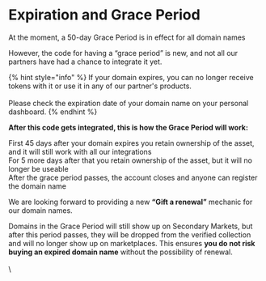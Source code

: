 # Expiration and Grace Period

At the moment, a 50-day Grace Period is in effect for all domain names

However, the code for having a “grace period” is new, and not all our partners have had a chance to integrate it yet.

{% hint style="info" %}
If your domain expires, you can no longer receive tokens with it or use it in any of our partner's products.\
\
Please check the expiration date of your domain name on your personal dashboard.
{% endhint %}

**After this code gets integrated, this is how the Grace Period will work:**

First 45 days after your domain expires you retain ownership of the asset, and it will still work with all our integrations\
For 5 more days after that you retain ownership of the asset, but it will no longer be useable\
After the grace period passes, the account closes and anyone can register the domain name

We are looking forward to providing a new **“Gift a renewal”** mechanic for our domain names.

Domains in the Grace Period will still show up on Secondary Markets, but after this period passes, they will be dropped from the verified collection and will no longer show up on marketplaces. This ensures **you do not risk buying an expired domain name** without the possibility of renewal.\
\
\
